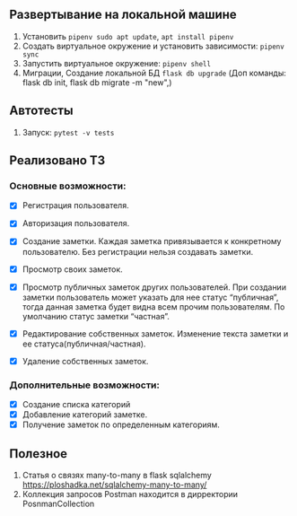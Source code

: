 ## Развертывание на локальной машине
1. Установить `pipenv sudo apt update`, `apt install pipenv`
2. Создать виртуальное окружение и установить зависимости: `pipenv sync`
3.  Запустить виртуальное окружение: `pipenv shell`
4. Миграции, Создание локальной БД `flask db upgrade` (Доп команды: flask db init, flask db migrate -m "new",)

## Автотесты
1. Запуск: `pytest -v tests`

## Реализовано ТЗ

### Основные возможности:

- [x] Регистрация пользователя.
- [x] Авторизация пользователя.
- [x] Создание заметки. Каждая заметка привязывается к конкретному пользователю. 
  Без регистрации нельзя создавать заметки.

- [x] Просмотр своих заметок.
- [x] Просмотр публичных заметок других пользователей.
  При создании заметки пользователь может указать для нее статус “публичная”,
  тогда данная заметка будет видна всем прочим пользователям.
  По умолчанию статус заметки “частная”.

- [x] Редактирование собственных заметок. Изменение текста заметки и ее статуса(публичная/частная).
- [x] Удаление собственных заметок.

### Дополнительные возможности:

- [x] Создание списка категорий 
- [x] Добавление категорий заметке.
- [x] Получение заметок по определенным категориям. 

## Полезное
1. Статья о связях many-to-many в flask sqlalchemy https://ploshadka.net/sqlalchemy-many-to-many/
2. Коллекция запросов Postman находится в дирректории PosnmanCollection